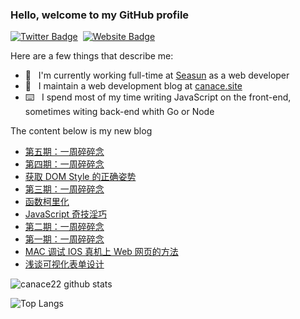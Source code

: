 ### Hello, welcome to my GitHub profile

[![Twitter Badge](https://img.shields.io/badge/-@Canace22-1ca0f1?style=flat-square&labelColor=1ca0f1&logo=twitter&logoColor=white&link=https://twitter.com/CanaceSteve)](https://twitter.com/CanaceSteve)&nbsp;&nbsp;[![Website Badge](https://img.shields.io/badge/-canace.site-0d3b73?style=flat-square&logo=website&logoColor=white&link=https://canace.site/)](https://canace.site/)

Here are a few things that describe me:

- 💼&nbsp;&nbsp; I'm currently working full-time at [Seasun](https://www.xishanju.com/) as a web developer
- 📝&nbsp;&nbsp; I maintain a web development blog at [canace.site](https://canace.site/)
- ⌨️&nbsp;&nbsp; I spend most of my time writing JavaScript on the front-end, sometimes witing back-end whith Go or Node

The content below is my new blog

<!-- BLOG-POST-LIST:START -->
- [第五期：一周碎碎念](https://canace.site/issue-05/)
- [第四期：一周碎碎念](https://canace.site/issue-04/)
- [获取 DOM Style 的正确姿势](https://canace.site/get-css-style/)
- [第三期：一周碎碎念](https://canace.site/issue-03/)
- [函数柯里化](https://canace.site/%E5%87%BD%E6%95%B0%E6%9F%AF%E9%87%8C%E5%8C%96/)
- [JavaScript 奇技淫巧](https://canace.site/JavaScript%E5%A5%87%E6%8A%80%E6%B7%AB%E5%B7%A7/)
- [第二期：一周碎碎念](https://canace.site/issue-2/)
- [第一期：一周碎碎念](https://canace.site/issue-1/)
- [MAC 调试 IOS 真机上 Web 网页的方法](https://canace.site/mac%E8%B0%83%E8%AF%95ios%E7%9C%9F%E6%9C%BA%E4%B8%8Aweb%E7%BD%91%E9%A1%B5%E7%9A%84%E6%96%B9%E6%B3%95/)
- [浅谈可视化表单设计](https://canace.site/%E6%B5%85%E8%B0%88%E5%8F%AF%E8%A7%86%E5%8C%96%E8%A1%A8%E5%8D%95%E8%AE%BE%E8%AE%A1/)
<!-- BLOG-POST-LIST:END -->

![canace22 github stats](https://github-readme-stats.vercel.app/api?username=canace22&count_private=true&show_icons=true&theme=vue)

![Top Langs](https://github-readme-stats.vercel.app/api/top-langs/?username=canace22&count_private=true&layout=compact)



